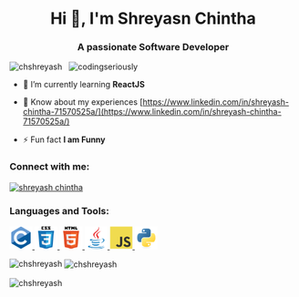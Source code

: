 <h1 align="center">Hi 👋, I'm Shreyasn Chintha</h1>
<h3 align="center">A passionate Software Developer</h3>

<img align="right" alt="codingseriously" width="400" src="[https://media0.giphy.com/media/bGgsc5mWoryfgKBx1u/200w.gif?cid=6c09b952nnkkkr42h15n70hu49urn1ynlq06s98s29zp1fkq&ep=v1_gifs_search&rid=200w.gif&ct=g](https://www.google.com/url?sa=i&url=https%3A%2F%2Fgithub.com%2Frudrabarad%2FGifs&psig=AOvVaw1xZYb4vKnx-k5Gl5IoV6Fk&ust=1705851528510000&source=images&cd=vfe&opi=89978449&ved=0CBIQjRxqGAoTCIiazaam7IMDFQAAAAAdAAAAABCqAQ)">

<p align="left"> <img src="https://komarev.com/ghpvc/?username=chshreyash&label=Profile%20views&color=0e75b6&style=flat" alt="chshreyash" /> </p>

- 🌱 I’m currently learning **ReactJS**

- 📄 Know about my experiences [https://www.linkedin.com/in/shreyash-chintha-71570525a/](https://www.linkedin.com/in/shreyash-chintha-71570525a/)

- ⚡ Fun fact **I am Funny**

<h3 align="left">Connect with me:</h3>
<p align="left">
<a href="https://linkedin.com/in/shreyash chintha" target="blank"><img align="center" src="https://raw.githubusercontent.com/rahuldkjain/github-profile-readme-generator/master/src/images/icons/Social/linked-in-alt.svg" alt="shreyash chintha" height="30" width="40" /></a>
</p>

<h3 align="left">Languages and Tools:</h3>
<p align="left"> <a href="https://www.cprogramming.com/" target="_blank" rel="noreferrer"> <img src="https://raw.githubusercontent.com/devicons/devicon/master/icons/c/c-original.svg" alt="c" width="40" height="40"/> </a> <a href="https://www.w3schools.com/css/" target="_blank" rel="noreferrer"> <img src="https://raw.githubusercontent.com/devicons/devicon/master/icons/css3/css3-original-wordmark.svg" alt="css3" width="40" height="40"/> </a> <a href="https://www.w3.org/html/" target="_blank" rel="noreferrer"> <img src="https://raw.githubusercontent.com/devicons/devicon/master/icons/html5/html5-original-wordmark.svg" alt="html5" width="40" height="40"/> </a> <a href="https://www.java.com" target="_blank" rel="noreferrer"> <img src="https://raw.githubusercontent.com/devicons/devicon/master/icons/java/java-original.svg" alt="java" width="40" height="40"/> </a> <a href="https://developer.mozilla.org/en-US/docs/Web/JavaScript" target="_blank" rel="noreferrer"> <img src="https://raw.githubusercontent.com/devicons/devicon/master/icons/javascript/javascript-original.svg" alt="javascript" width="40" height="40"/> </a> <a href="https://www.python.org" target="_blank" rel="noreferrer"> <img src="https://raw.githubusercontent.com/devicons/devicon/master/icons/python/python-original.svg" alt="python" width="40" height="40"/> </a> </p>

<p><img align="left" src="https://github-readme-stats.vercel.app/api/top-langs?username=chshreyash&show_icons=true&locale=en&layout=compact" alt="chshreyash" /></p>

<p>&nbsp;<img align="center" src="https://github-readme-stats.vercel.app/api?username=chshreyash&show_icons=true&locale=en" alt="chshreyash" /></p>

<p><img align="center" src="https://github-readme-streak-stats.herokuapp.com/?user=chshreyash&" alt="chshreyash" /></p>
